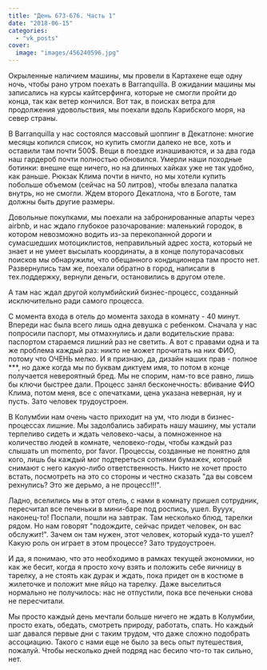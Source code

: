 ```yaml
---
title: "День 673-676. Часть 1"
date: "2018-06-15"
categories: 
  - "vk_posts"
cover:
  image: "images/456240596.jpg"
---
```


Окрыленные наличием машины, мы провели в Картахене еще одну ночь, чтобы рано утром поехать в Barranquilla. В ожидании машины мы записались на курсы кайтсерфинга, которые не смогли пройти до конца, так как ветер кончился. Вот так, в поисках ветра для продолжения удовольствия, мы поехали вдоль Карибского моря, на север страны.

<!--more-->

В Barranquilla у нас состоялся массовый шоппинг в Декатлоне: многие месяцы копился список, но купить смогли далеко не все, хоть и оставили там почти 500$. Вещи в поездке изнашиваются, и за два года наш гардероб почти полностью обновился. Умерли наши походные ботинки: внешне еще ничего, но на длинных хайках уже не так удобно, как раньше. Рюкзак Клима почти в ничто, но мы хотели купить побольше объемом (сейчас на 50 литров), чтобы влезала палатка внутрь, но не смогли. Ждем второго Декатлона, что в Боготе, там должны быть другие размеры.

Довольные покупками, мы поехали на забронированные апарты через airbnb, и нас ждало глубокое разочарование: маленький городок, в котором невозможно водить из-за перекопанной дороги и сумасшедших мотоциклистов, неправильный адрес хоста, который не знает и не умеет высылать координаты, а в конце полуторачасовых поисков мы обнаружили, что обещанного кондиционера там просто нет. Развернулись там же, поехали обратно в город, написали в тех.поддержку, вернули деньги, остановились в другом отеле.

А там нас ждал другой колумбийский бизнес-процесс, созданный исключительно ради самого процесса.

С момента входа в отель до момента захода в комнату - 40 минут. Впереди нас была всего лишь одна девушка с ребенком. Сначала у нас попросили паспорт, мы отмахнулись и дали водительские права: паспортом стараемся лишний раз не светить. А вот с правами одна и та же проблема каждый раз: никто не может прочитать на них ФИО, потому что ОЧЕНЬ мелко. И я признаю, да, дизайн наших прав - полное \*\*\*, но даже когда мы по буквам диктуем имя, то потом в конце получается невероятный бред. Мы не спорим, нам-то все равно, лишь бы ключи быстрее дали. Процесс занял бесконечность: вбивание ФИО Клима, потом меня, все с опечатками, цена указана неверная, ну и пусть. Зато человек трудоустроен.

В Колумбии нам очень часто приходит на ум, что люди в бизнес-процессах лишние. Мы задолбались забирать нашу машину, мы устали терпеливо сидеть и ждать человеко-часы, а помноженное на количество людей в комнате, человеко-годы, чтобы каждый раз слышать un momento, por favor. Процессы, созданные не понятно для кого, лишь бы каждый мог подтереться сотнями бумажек, который снимают с него какую-либо ответственность. Никто не хочет просто встать, посмотреть на это со стороны и честно сказать "да вы совсем рехнулись? Это же дерьмо, а не процесс!!!".

Ладно, вселились мы в этот отель, с нами в комнату пришел сотрудник, пересчитал все печеньки в мини-баре под роспись, ушел. Вууух, наконец-то! Поспали, пошли на завтрак. Там несколько блюд, тарелки рядом. Но нам говорят "подождите, сейчас придет человек, он вас обслужит!". Зачем он там нужен, этот человек, который куда-то ушел? Какую роль он играет в этом процессе? Зато трудоустроен.

И да, я понимаю, что это необходимо в рамках текущей экономики, но как же бесит, когда я просто хочу взять и положить себе яичницу в тарелку, а не стоять как дурак и ждать, пока придет он в костюме в жилеточке и положит мне яйцо на тарелку. Даже выселиться нормально не получилось: нас не отпустили, пока все печеньки снова не пересчитали.

Мы просто каждый день мечтали больше ничего не ждать в Колумбии, просто ехать, обедать, смотреть природу, работать, спать. Но каждый шаг давался первые дни с таким трудом, что даже сложно подобрать ассоциацию. Такого с нами еще не было за весь опыт путешествия, пожалуй. Чтобы несколько дней подряд нас бесило что-то так сильно, нет.
